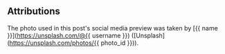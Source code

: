 ## Attributions

The photo used in this post's social media preview was taken by [{{ name }}](https://unsplash.com/@{{ username }}) ([Unsplash](https://unsplash.com/photos/{{ photo_id }})).
